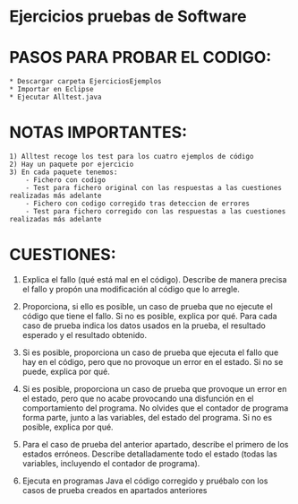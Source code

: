 # Ejercicios pruebas de Software

# PASOS PARA PROBAR EL CODIGO:
	* Descargar carpeta EjerciciosEjemplos
	* Importar en Eclipse
	* Ejecutar Alltest.java

# NOTAS IMPORTANTES:
	1) Alltest recoge los test para los cuatro ejemplos de código
	2) Hay un paquete por ejercicio
	3) En cada paquete tenemos:
		- Fichero con codigo 
		- Test para fichero original con las respuestas a las cuestiones realizadas más adelante
		- Fichero con codigo corregido tras deteccion de errores
		- Test para fichero corregido con las respuestas a las cuestiones realizadas más adelante

# CUESTIONES:

1) Explica el fallo (qué está mal en el código). Describe de manera precisa el fallo y
propón una modificación al código que lo arregle.

2) Proporciona, si ello es posible, un caso de prueba que no ejecute el código que
tiene el fallo. Si no es posible, explica por qué. Para cada caso de prueba indica
los datos usados en la prueba, el resultado esperado y el resultado obtenido.

3) Si es posible, proporciona un caso de prueba que ejecuta el fallo que hay en el
código, pero que no provoque un error en el estado. Si no se puede, explica por
qué.

4) Si es posible, proporciona un caso de prueba que provoque un error en el estado,
pero que no acabe provocando una disfunción en el comportamiento del
programa. No olvides que el contador de programa forma parte, junto a las
variables, del estado del programa. Si no es posible, explica por qué.

5) Para el caso de prueba del anterior apartado, describe el primero de los estados
erróneos. Describe detalladamente todo el estado (todas las variables,
incluyendo el contador de programa).

6) Ejecuta en programas Java el código corregido y pruébalo con los casos de
prueba creados en apartados anteriores
